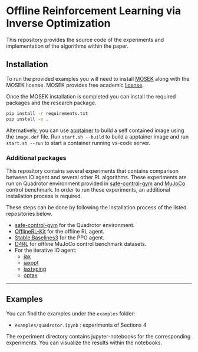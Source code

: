 # Offline Reinforcement Learning via Inverse Optimization

This repository provides the source code of the  experiments and implementation of the algorithms within the paper.

## Installation

To run the provided examples you will need to install [MOSEK](https://docs.mosek.com/10.0/install/installation.html) along with the MOSEK license. MOSEK provides free academic [license](https://www.mosek.com/products/academic-licenses/).

Once the MOSEK installation is completed you can install the required packages and the research package.

```bash
pip install -r requirements.txt
pip install -e .
```

Alternatively, you can use [apptainer](https://apptainer.org/) to build a self contained image using the ```image.def``` file. Run ```start.sh --build``` to build a apptainer image and run ```start.sh --run``` to start a container running vs-code server.

### Additional packages

This repository contains several experiments that contains comparison between IO agent and several other RL algorithms. These experiments are run on Quadrotor environment provided in [safe-control-gym](https://arxiv.org/abs/2108.06266) and [MuJoCo](https://mujoco.org/) control benchmark. In order to run these experiments, an additional installation process is required.

These steps can be done by following the installation process of the listed repositories below.

- [safe-control-gym](https://github.com/utiasDSL/safe-control-gym) for the Quadrotor environment.
- [OfflineRL-Kit](https://github.com/yihaosun1124/OfflineRL-Kit/tree/main) for the offline RL agent.
- [Stable Baselines3](https://stable-baselines3.readthedocs.io/en/master/guide/install.html) for the PPO agent.
- [D4RL](https://github.com/Farama-Foundation/D4RL) for offline MuJoCo control benchmark datasets.
- For the iterative IO agent:
    - [jax](https://github.com/google/jax)
    - [jaxopt](https://github.com/google/jaxopt) 
    - [jaxtyping](https://github.com/patrick-kidger/jaxtyping)
    - [optax](https://github.com/google-deepmind/optax)

- - -
## Examples

You can find the examples under the ```examples``` folder:

- `examples/quadrotor.ipynb` : experiments of Sections 4

The experiment directory contains jupyter-notebooks for the corresponding experiments. You can visualize the results within the notebooks.
